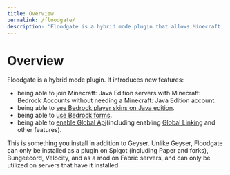 ```yaml
---
title: Overview
permalink: /floodgate/
description: 'Floodgate is a hybrid mode plugin that allows Minecraft: Bedrock Accounts to join Minecraft: Java Edition servers without needing a Minecraft: Java Edition account.'
---
```


# Overview
Floodgate is a hybrid mode plugin. It introduces new features:
- being able to join Minecraft: Java Edition servers with Minecraft: Bedrock Accounts without needing a Minecraft: Java Edition account. 
- being able to [see Bedrock player skins on Java edition](/wiki/floodgate/features#what-is-skin-uploading).
- being able to [use Bedrock forms](/wiki/geyser/forms/).
- being able to [enable Global Api](/wiki/api/api.geysermc.org/global-api/)(including enabling [Global Linking](/wiki/floodgate/linking#what-is-global-linking) and other features).

This is something you install in addition to Geyser. Unlike Geyser, Floodgate can only be installed as a plugin on Spigot (including Paper and forks), Bungeecord, Velocity, and as a mod on Fabric servers, and can only be utilized on servers that have it installed.
